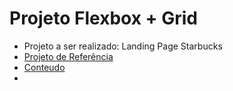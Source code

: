 <h1>Projeto Flexbox + Grid</h1>
<ul>
    <li>Projeto a ser realizado: Landing Page Starbucks</li>
    <li><a href="http://starbucks.nicepage.io/">Projeto de Referência</a></li>
    <li><a href="http://github.com/brunosoharagit/b7web-curso-html-css">Conteudo<li>
</ul>
